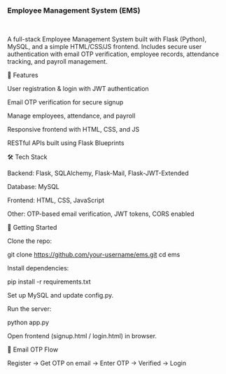 <h3>Employee Management System (EMS)</h3>
<br>

A full-stack Employee Management System built with Flask (Python), MySQL, and a simple HTML/CSS/JS frontend.
Includes secure user authentication with email OTP verification, employee records, attendance tracking, and payroll management.

🔑 Features

User registration & login with JWT authentication

Email OTP verification for secure signup

Manage employees, attendance, and payroll

Responsive frontend with HTML, CSS, and JS

RESTful APIs built using Flask Blueprints

🛠️ Tech Stack

Backend: Flask, SQLAlchemy, Flask-Mail, Flask-JWT-Extended

Database: MySQL

Frontend: HTML, CSS, JavaScript

Other: OTP-based email verification, JWT tokens, CORS enabled

🚀 Getting Started

Clone the repo:

git clone https://github.com/your-username/ems.git
cd ems


Install dependencies:

pip install -r requirements.txt


Set up MySQL and update config.py.

Run the server:

python app.py


Open frontend (signup.html / login.html) in browser.

📧 Email OTP Flow

Register → Get OTP on email → Enter OTP → Verified → Login
